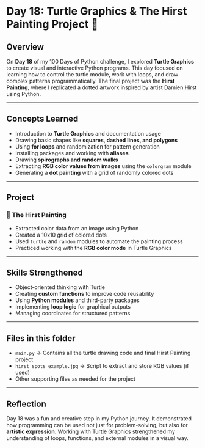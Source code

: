 # Day 18: Turtle Graphics & The Hirst Painting Project 🎨

## Overview
On **Day 18** of my 100 Days of Python challenge, I explored **Turtle Graphics** to create visual and interactive Python programs. This day focused on learning how to control the turtle module, work with loops, and draw complex patterns programmatically. The final project was the **Hirst Painting**, where I replicated a dotted artwork inspired by artist Damien Hirst using Python.

---

## Concepts Learned
- Introduction to **Turtle Graphics** and documentation usage
- Drawing basic shapes like **squares, dashed lines, and polygons**
- Using **for loops** and randomization for pattern generation
- Installing packages and working with **aliases**
- Drawing **spirographs and random walks**
- Extracting **RGB color values from images** using the `colorgram` module
- Generating a **dot painting** with a grid of randomly colored dots

---

## Project
### **🎯 The Hirst Painting**
- Extracted color data from an image using Python
- Created a 10x10 grid of colored dots
- Used `turtle` and `random` modules to automate the painting process
- Practiced working with the **RGB color mode** in Turtle Graphics

---

## Skills Strengthened
- Object-oriented thinking with Turtle
- Creating **custom functions** to improve code reusability
- Using **Python modules** and third-party packages
- Implementing **loop logic** for graphical outputs
- Managing coordinates for structured patterns

---

## Files in this folder
- `main.py` → Contains all the turtle drawing code and final Hirst Painting project
- `hirst_spots_example.jpg` → Script to extract and store RGB values (if used)
- Other supporting files as needed for the project

---

## Reflection
Day 18 was a fun and creative step in my Python journey. It demonstrated how programming can be used not just for problem-solving, but also for **artistic expression**. Working with Turtle Graphics strengthened my understanding of loops, functions, and external modules in a visual way.
